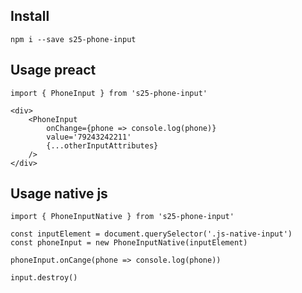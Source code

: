 ## Install
    npm i --save s25-phone-input
    
## Usage preact
    import { PhoneInput } from 's25-phone-input'
    
    <div>
        <PhoneInput 
            onChange={phone => console.log(phone)} 
            value='79243242211' 
            {...otherInputAttributes}
        />
    </div>
    
## Usage native js
    import { PhoneInputNative } from 's25-phone-input'
    
    const inputElement = document.querySelector('.js-native-input')
    const phoneInput = new PhoneInputNative(inputElement)
    
    phoneInput.onCange(phone => console.log(phone))
    
    input.destroy()
     
